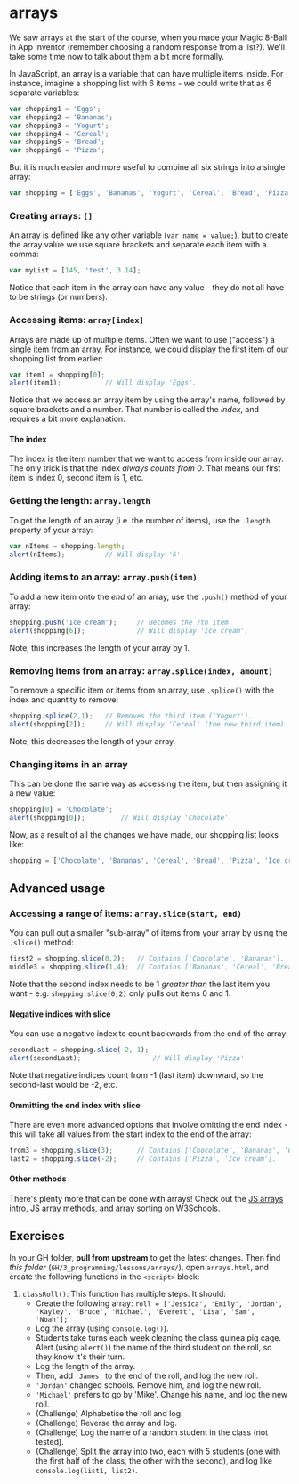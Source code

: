 # arrays

We saw arrays at the start of the course, when you made your Magic 8-Ball in App Inventor (remember choosing a random response from a list?). We'll take some time now to talk about them a bit more formally.

In JavaScript, an array is a variable that can have multiple items inside. For instance, imagine a shopping list with 6 items - we could write that as 6 separate variables:

```js
var shopping1 = 'Eggs';
var shopping2 = 'Bananas';
var shopping3 = 'Yogurt';
var shopping4 = 'Cereal';
var shopping5 = 'Bread';
var shopping6 = 'Pizza';
```

But it is much easier and more useful to combine all six strings into a single array:

```js
var shopping = ['Eggs', 'Bananas', 'Yogurt', 'Cereal', 'Bread', 'Pizza'];
```

### Creating arrays: `[]`

An array is defined like any other variable (`var name = value;`), but to create the array value we use square brackets and separate each item with a comma:

```js
var myList = [145, 'test', 3.14];
```

Notice that each item in the array can have any value - they do not all have to be strings (or numbers).

### Accessing items: `array[index]`

Arrays are made up of multiple items. Often we want to use ("access") a single item from an array. For instance, we could display the first item of our shopping list from earlier:

```js
var item1 = shopping[0];
alert(item1);           // Will display 'Eggs'.
```

Notice that we access an array item by using the array's name, followed by square brackets and a number. That number is called the *index*, and requires a bit more explanation.

#### The index

The index is the item number that we want to access from inside our array. The only trick is that the index *always counts from 0*. That means our first item is index 0, second item is 1, etc.

### Getting the length: `array.length`

To get the length of an array (i.e. the number of items), use the `.length` property of your array:

```js
var nItems = shopping.length;
alert(nItems);          // Will display '6'.
```

### Adding items to an array: `array.push(item)`

To add a new item onto the *end* of an array, use the `.push()` method of your array:

```js
shopping.push('Ice cream');     // Becomes the 7th item.
alert(shopping[6]);             // Will display 'Ice cream'.
```

Note, this increases the length of your array by 1.

### Removing items from an array: `array.splice(index, amount)`

To remove a specific item or items from an array, use `.splice()` with the index and quantity to remove:

```js
shopping.splice(2,1);   // Removes the third item ('Yogurt').
alert(shopping[2]);     // Will display 'Cereal' (the new third item).
```

Note, this decreases the length of your array.

### Changing items in an array

This can be done the same way as accessing the item, but then assigning it a new value:

```js
shopping[0] = 'Chocolate';
alert(shopping[0]);         // Will display 'Chocolate'.
```

Now, as a result of all the changes we have made, our shopping list looks like:

```js
shopping = ['Chocolate', 'Bananas', 'Cereal', 'Bread', 'Pizza', 'Ice cream'];
```


## Advanced usage

### Accessing a range of items: `array.slice(start, end)`

You can pull out a smaller "sub-array" of items from your array by using the `.slice()` method:

```js
first2 = shopping.slice(0,2);   // Contains ['Chocolate', 'Bananas'].
middle3 = shopping.slice(1,4);  // Contains ['Bananas', 'Cereal', 'Bread'].
```

Note that the second index needs to be 1 *greater than* the last item you want - e.g. `shopping.slice(0,2)` only pulls out items 0 and 1.

#### Negative indices with slice

You can use a negative index to count backwards from the end of the array:

```js
secondLast = shopping.slice(-2,-1);
alert(secondLast);                  // Will display 'Pizza'.
```

Note that negative indices count from -1 (last item) downward, so the second-last would be -2, etc.

#### Ommitting the end index with slice

There are even more advanced options that involve omitting the end index - this will take all values from the start index to the end of the array:

```js
from3 = shopping.slice(3);      // Contains ['Chocolate', 'Bananas', 'Cereal'].
last2 = shopping.slice(-2);     // Contains ['Pizza', 'Ice cream'].
```

#### Other methods

There's plenty more that can be done with arrays! Check out the [JS arrays intro](https://www.w3schools.com/js/js_arrays.asp), [JS array methods](https://www.w3schools.com/js/js_array_methods.asp), and [array sorting](https://www.w3schools.com/js/js_array_sort.asp) on W3Schools.

## Exercises

In your GH folder, **pull from upstream** to get the latest changes. Then find *this folder* (`GH/3_programming/lessons/arrays/`), open `arrays.html`, and create the following functions in the `<script>` block:

1. `classRoll()`: This function has multiple steps. It should:
    - Create the following array: `roll = ['Jessica', 'Emily', 'Jordan', 'Kayley', 'Bruce', 'Michael', 'Everett', 'Lisa', 'Sam', 'Noah'];`
    - Log the array (using `console.log()`).
    - Students take turns each week cleaning the class guinea pig cage. Alert (using `alert()`) the name of the third student on the roll, so they know it's their turn.
    - Log the length of the array.
    - Then, add `'James'` to the end of the roll, and log the new roll.
    - `'Jordan'` changed schools. Remove him, and log the new roll.
    - `'Michael'` prefers to go by 'Mike'. Change his name, and log the new roll.
    - (Challenge) Alphabetise the roll and log.
    - (Challenge) Reverse the array and log.
    - (Challenge) Log the name of a random student in the class (not tested).
    - (Challenge) Split the array into two, each with 5 students (one with the first half of the class, the other with the second), and log like `console.log(list1, list2)`.
